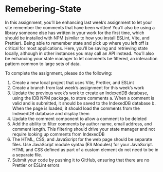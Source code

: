 # Remebering-State
In this assignment, you’ll be enhancing last week’s assignment to let your site remember the comments that have been written! You’ll also be using a library someone else has written in your work for the first time, which should be installed with NPM (similar to how you install ESLint, Vite, and Prettier). Being able to remember state and pick up where you left off is critical for most applications. Here, you’ll be saving and retrieving state locally, although in other instances you may call an API instead. You’ll also be enhancing your state manager to let comments be filtered, an interaction pattern common to large sets of data.


To complete the assignment, please do the following:
1. Create a new local project that uses Vite, Prettier, and ESLint
2. Create a branch from last week’s assignment for this week’s work
3. Update the previous week’s work to create an IndexedDB database, using the IDB NPM package, to store comments
     a. When a comment is valid and is submitted, it should be saved to the IndexedDB database
     b. When the page is loaded, it should load the comments from the IndexedDB database and display them
4. Update the comment component to allow a comment to be deleted
5. Add the ability to filter comments by author name, email address, and comment length. This filtering should drive your state manager and not require looking up comments from IndexedDB
6. The HTML, CSS, and JavaScript for the web page should be separate files. Use JavaScript module syntax (ES Modules) for your JavaScript. HTML and CSS defined as part of a custom element do not need to be in a separate file.
7. Submit your code by pushing it to GitHub, ensuring that there are no Prettier or ESLint errors
